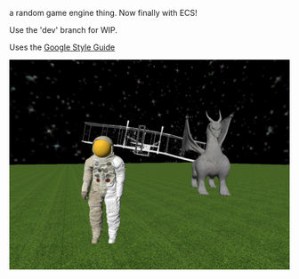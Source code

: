 a random game engine thing. Now finally with ECS!

Use the 'dev' branch for WIP.

Uses the [Google Style Guide](https://google.github.io/styleguide/cppguide.html)
  
![A screenshot](screenshots/commit_6d49f02.jpg)